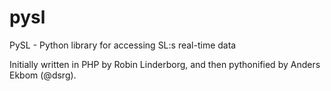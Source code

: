 pysl
====

PySL - Python library for accessing SL:s real-time data

Initially written in PHP by Robin Linderborg, 
and then pythonified by Anders Ekbom (@dsrg).

